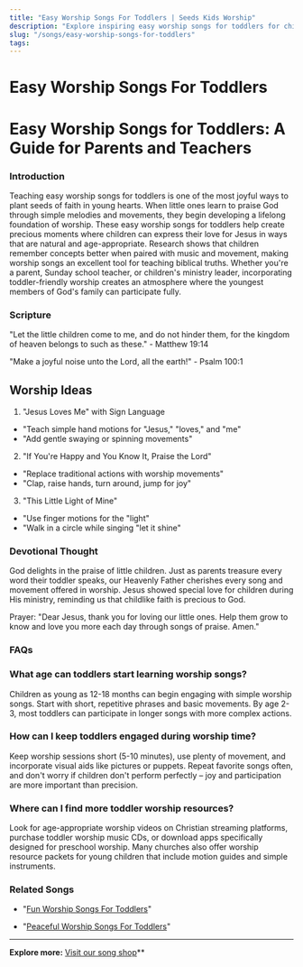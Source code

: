 ```yaml
---
title: "Easy Worship Songs For Toddlers | Seeds Kids Worship"
description: "Explore inspiring easy worship songs for toddlers for children's worship and faith development. Biblical music resources for families and ministry."
slug: "/songs/easy-worship-songs-for-toddlers"
tags:
---
```


# Easy Worship Songs For Toddlers

# Easy Worship Songs for Toddlers: A Guide for Parents and Teachers

### Introduction
Teaching easy worship songs for toddlers is one of the most joyful ways to plant seeds of faith in young hearts. When little ones learn to praise God through simple melodies and movements, they begin developing a lifelong foundation of worship. These easy worship songs for toddlers help create precious moments where children can express their love for Jesus in ways that are natural and age-appropriate. Research shows that children remember concepts better when paired with music and movement, making worship songs an excellent tool for teaching biblical truths. Whether you're a parent, Sunday school teacher, or children's ministry leader, incorporating toddler-friendly worship creates an atmosphere where the youngest members of God's family can participate fully.

### Scripture
"Let the little children come to me, and do not hinder them, for the kingdom of heaven belongs to such as these." - Matthew 19:14

"Make a joyful noise unto the Lord, all the earth!" - Psalm 100:1

## Worship Ideas
1. "Jesus Loves Me" with Sign Language
- "Teach simple hand motions for "Jesus," "loves," and "me"
- "Add gentle swaying or spinning movements"

2. "If You're Happy and You Know It, Praise the Lord"
- "Replace traditional actions with worship movements"
- "Clap, raise hands, turn around, jump for joy"

3. "This Little Light of Mine"
- "Use finger motions for the "light"
- "Walk in a circle while singing "let it shine"

### Devotional Thought
God delights in the praise of little children. Just as parents treasure every word their toddler speaks, our Heavenly Father cherishes every song and movement offered in worship. Jesus showed special love for children during His ministry, reminding us that childlike faith is precious to God.

Prayer: "Dear Jesus, thank you for loving our little ones. Help them grow to know and love you more each day through songs of praise. Amen."

### FAQs

### What age can toddlers start learning worship songs?
Children as young as 12-18 months can begin engaging with simple worship songs. Start with short, repetitive phrases and basic movements. By age 2-3, most toddlers can participate in longer songs with more complex actions.

### How can I keep toddlers engaged during worship time?
Keep worship sessions short (5-10 minutes), use plenty of movement, and incorporate visual aids like pictures or puppets. Repeat favorite songs often, and don't worry if children don't perform perfectly – joy and participation are more important than precision.

### Where can I find more toddler worship resources?
Look for age-appropriate worship videos on Christian streaming platforms, purchase toddler worship music CDs, or download apps specifically designed for preschool worship. Many churches also offer worship resource packets for young children that include motion guides and simple instruments.

### Related Songs

- "[Fun Worship Songs For Toddlers](/songs/fun-worship-songs-for-toddlers/)"

- "[Peaceful Worship Songs For Toddlers](/songs/peaceful-worship-songs-for-toddlers/)"

---

**Explore more:** [Visit our song shop](https://seedskidsworship.com/shop)**

<!-- Schema Markup -->
<script type="application/ld+json">
{
  "@context": "https://schema.org",
  "@type": "MusicRecording",
  "name": "Easy Worship Songs For Toddlers",
  "byArtist": {
    "@type": "MusicGroup",
    "name": "Seeds Kids Worship"
  },
  "isFamilyFriendly": true,
  "url": "https://seedskidsworship.com/songs/easy-worship-songs-for-toddlers/"
}
</script>